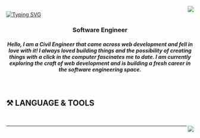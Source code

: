<img align="right" src="https://visitor-badge.laobi.icu/badge?page_id=Manandi-96.Manandi-96">

<a href="https://git.io/typing-svg"><img src="https://readme-typing-svg.demolab.com?font=Poppins&weight=600&size=30&pause=1000&color=62F7BF&background=B27AFF00&center=true&vCenter=true&random=false&width=435&lines=%F0%9F%91%8B+Hello+!+I'm++Manandi;A+Software+Engineer" alt="Typing SVG" /></a>

<h3 align="center" color=" White"> Software Engineer </h3>

<h5 align="center" color=" White"> 
Hello, I am a Civil Engineer that came across web development and fell in love with it! I always loved building things and the possibility of creating things with a click in the computer fascinates me to date. I am currently exploring the craft of web development and is building a fresh career in the software engineering space.
</h5>
<br>

<h2 align="left" color="white"> ⚒️ LANGUAGE & TOOLS </h2>

<div align="center" flex="wrap" align items="center" justify content="space in between">
 <br>

<img align="right" 
src="https://skillicons.dev/icons?i=js,html,css,react">


 </div>

<hr>





